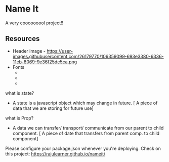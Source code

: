
# Name It

A very cooooooool project!!

## Resources

- Header image - https://user-images.githubusercontent.com/26179770/106359099-693e3380-6336-11eb-8069-9e36f25de5ca.png
- Fonts
  - <link rel="preconnect" href="https://fonts.gstatic.com">
  - <link href="https://fonts.googleapis.com/css2?family=Lato:ital,wght@0,100;0,300;0,400;0,700;0,900;1,100;1,300;1,400;1,700;1,900&display=swap" rel="stylesheet">
  - <link href="https://fonts.googleapis.com/css2?family=Hachi+Maru+Pop&display=swap" rel="stylesheet">
what is state?

- A state is a javascript object which may change in future.
[ A piece of data that we are storing for future use]

what is Prop?
- A data we can transfer/ transport/ communicate from our parent to child component.
[ A piece of date that transfers from parent comp. to child component]

Please configure your package.json whenever you're deploying.
Check on this project: https://rajulearner.github.io/nameit/
